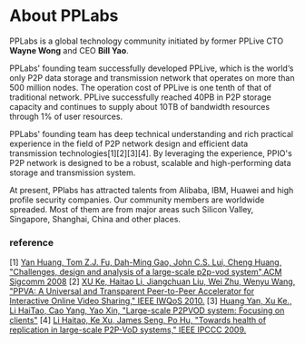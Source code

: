 # About PPLabs

PPLabs is a global technology community initiated by former PPLive CTO **Wayne Wong** and CEO **Bill Yao**.

PPLabs' founding team successfully developed PPLive, which is the world‘s only P2P data storage and transmission network that operates on more than 500 million nodes. The operation cost of PPLive is one tenth of that of traditional network. PPLive successfully reached 40PB in P2P storage capacity and continues to supply about 10TB of bandwidth resources through 1% of user resources.

PPLabs' founding team has deep technical understanding and rich practical experience in the field of P2P network design and efficient data transmission technologies[1][2][3][4]. By leveraging the experience, PPIO's P2P network is designed to be a robust, scalable and high-performing data storage and transmission system.

At present, PPlabs has attracted talents from Alibaba, IBM, Huawei and high profile security companies. Our community members are worldwide spreaded. Most of them are from major areas such Silicon Valley, Singapore, Shanghai, China and other places.

### reference
[1] [Yan Huang, Tom Z.J. Fu, Dah-Ming Gao, John C.S. Lui, Cheng Huang, "Challenges, design and analysis of a large-scale p2p-vod system",ACM Sigcomm 2008](http://ccr.sigcomm.org/online/files/p375-huangA.pdf)
[2] [XU Ke, Haitao Li, Jiangchuan Liu, Wei Zhu, Wenyu Wang, "PPVA: A Universal and Transparent Peer-to-Peer Accelerator for Interactive Online Video Sharing," IEEE IWQoS 2010.](https://ieeexplore.ieee.org/document/5542762)
[3] [Huang Yan, Xu Ke., Li HaiTao, Cao Yang, Yao Xin, "Large-scale P2PVOD system: Focusing on clients"](https://link.springer.com/article/10.1007/s11432-011-4288-6)
[4] [Li Haitao, Ke Xu, James Seng, Po Hu, "Towards health of replication in large-scale P2P-VoD systems," IEEE IPCCC 2009.](http://www.thucsnet.org/uploads/2/5/2/8/25289795/05403807.pdf)
